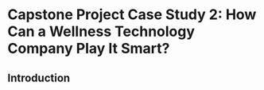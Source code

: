 # Capstone Project Case Study 2: How Can a Wellness Technology Company Play It Smart?

## Introduction
